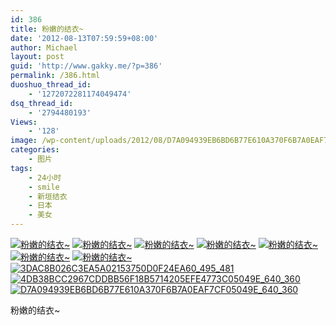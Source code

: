 ```yaml
---
id: 386
title: 粉嫩的结衣~
date: '2012-08-13T07:59:59+08:00'
author: Michael
layout: post
guid: 'http://www.gakky.me/?p=386'
permalink: /386.html
duoshuo_thread_id:
    - '1272072281174049474'
dsq_thread_id:
    - '2794480193'
Views:
    - '128'
image: /wp-content/uploads/2012/08/D7A094939EB6BD6B77E610A370F6B7A0EAF7CF05049E_640_360.gif
categories:
    - 图片
tags:
    - 24小时
    - smile
    - 新垣结衣
    - 日本
    - 美女
---
```


[![粉嫩的结衣~](http://www.yui-aragaki.org/wp-content/uploads/img/D695D038C90A8FBE4805F4A7845D739E_B500_900_500_281.jpeg)](http://www.yui-aragaki.org/wp-content/uploads/img/D695D038C90A8FBE4805F4A7845D739E_B1280_1280_1280_720.jpeg) [![粉嫩的结衣~](http://www.yui-aragaki.org/wp-content/uploads/img/E9816F5AE9FE805680C1EE3128BCD16E_B500_900_500_281.jpeg)](http://www.yui-aragaki.org/wp-content/uploads/img/E9816F5AE9FE805680C1EE3128BCD16E_B1280_1280_1280_720.jpeg) [![粉嫩的结衣~](http://www.yui-aragaki.org/wp-content/uploads/img/34C314C07C565BB3A76C0F06E482C101_B500_900_500_281.jpeg)](http://www.yui-aragaki.org/wp-content/uploads/img/34C314C07C565BB3A76C0F06E482C101_B1280_1280_1280_720.jpeg) [![粉嫩的结衣~](http://www.yui-aragaki.org/wp-content/uploads/img/575A34786E3ECCE4BFA744C6F51CB47E_B500_900_500_281.jpeg)](http://www.yui-aragaki.org/wp-content/uploads/img/575A34786E3ECCE4BFA744C6F51CB47E_B1280_1280_1280_720.jpeg) [![粉嫩的结衣~](http://www.yui-aragaki.org/wp-content/uploads/img/23F0C6C609A87D6987030580A7513F72_B500_900_500_281.jpeg)](http://www.yui-aragaki.org/wp-content/uploads/img/23F0C6C609A87D6987030580A7513F72_B1280_1280_1280_720.jpeg) [![粉嫩的结衣~](http://www.yui-aragaki.org/wp-content/uploads/img/77FCCE4693AF510C8A374DB0F77D6F18_B500_900_500_281.jpeg)](http://www.yui-aragaki.org/wp-content/uploads/img/77FCCE4693AF510C8A374DB0F77D6F18_B1280_1280_1280_720.jpeg) [![粉嫩的结衣~](http://www.yui-aragaki.org/wp-content/uploads/img/19620478B27F4FC122C1C003361DA1FF_B500_900_500_281.jpeg)](http://www.yui-aragaki.org/wp-content/uploads/img/19620478B27F4FC122C1C003361DA1FF_B1280_1280_1280_720.jpeg)[![3DAC8B026C3EA5A02153750D0F24EA60_495_481](http://www.yui-aragaki.org/wp-content/uploads/2012/08/3DAC8B026C3EA5A02153750D0F24EA60_495_481.gif)](http://www.yui-aragaki.org/wp-content/uploads/2012/08/3DAC8B026C3EA5A02153750D0F24EA60_495_481.gif "3DAC8B026C3EA5A02153750D0F24EA60_495_481")[![4DB38BCC2967CDDBB56F18B5714205EFE4773C05049E_640_360](http://www.yui-aragaki.org/wp-content/uploads/2012/08/4DB38BCC2967CDDBB56F18B5714205EFE4773C05049E_640_360.gif)](http://www.yui-aragaki.org/wp-content/uploads/2012/08/4DB38BCC2967CDDBB56F18B5714205EFE4773C05049E_640_360.gif "4DB38BCC2967CDDBB56F18B5714205EFE4773C05049E_640_360")[![D7A094939EB6BD6B77E610A370F6B7A0EAF7CF05049E_640_360](http://www.yui-aragaki.org/wp-content/uploads/2012/08/D7A094939EB6BD6B77E610A370F6B7A0EAF7CF05049E_640_360.gif)](http://www.yui-aragaki.org/wp-content/uploads/2012/08/D7A094939EB6BD6B77E610A370F6B7A0EAF7CF05049E_640_360.gif "D7A094939EB6BD6B77E610A370F6B7A0EAF7CF05049E_640_360")

粉嫩的结衣~